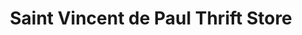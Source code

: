 ---
title: "Saint Vincent de Paul Thrift Store"
url: /junction-city/saint-vincent-de-paul-thrift-store/
shop: charity
---
